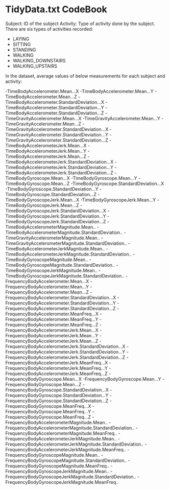 # TidyData.txt CodeBook

Subject: ID of the subject
Activity: Type of activity done by the subject. There are six types of activities recorded:

- LAYING
- SITTING
- STANDING
- WALKING
- WALKING_DOWNSTAIRS
- WALKING_UPSTAIRS


In the dataset,  average values of below measurements for each subject and activity:

-TimeBodyAccelerometer.Mean...X
-TimeBodyAccelerometer.Mean...Y
-TimeBodyAccelerometer.Mean...Z
-TimeBodyAccelerometer.StandardDeviation...X
-TimeBodyAccelerometer.StandardDeviation...Y
-TimeBodyAccelerometer.StandardDeviation...Z
-TimeGravityAccelerometer.Mean...X
-TimeGravityAccelerometer.Mean...Y
-TimeGravityAccelerometer.Mean...Z
-TimeGravityAccelerometer.StandardDeviation...X
-TimeGravityAccelerometer.StandardDeviation...Y
-TimeGravityAccelerometer.StandardDeviation...Z
-TimeBodyAccelerometerJerk.Mean...X
-TimeBodyAccelerometerJerk.Mean...Y
-TimeBodyAccelerometerJerk.Mean...Z
-TimeBodyAccelerometerJerk.StandardDeviation...X
-TimeBodyAccelerometerJerk.StandardDeviation...Y
-TimeBodyAccelerometerJerk.StandardDeviation...Z
-TimeBodyGyroscope.Mean...X
-TimeBodyGyroscope.Mean...Y
-TimeBodyGyroscope.Mean...Z
-TimeBodyGyroscope.StandardDeviation...X
-TimeBodyGyroscope.StandardDeviation...Y
-TimeBodyGyroscope.StandardDeviation...Z
-TimeBodyGyroscopeJerk.Mean...X
-TimeBodyGyroscopeJerk.Mean...Y
-TimeBodyGyroscopeJerk.Mean...Z
-TimeBodyGyroscopeJerk.StandardDeviation...X
-TimeBodyGyroscopeJerk.StandardDeviation...Y
-TimeBodyGyroscopeJerk.StandardDeviation...Z
-TimeBodyAccelerometerMagnitude.Mean..
-TimeBodyAccelerometerMagnitude.StandardDeviation..
-TimeGravityAccelerometerMagnitude.Mean..
-TimeGravityAccelerometerMagnitude.StandardDeviation..
-TimeBodyAccelerometerJerkMagnitude.Mean..
-TimeBodyAccelerometerJerkMagnitude.StandardDeviation..
-TimeBodyGyroscopeMagnitude.Mean..
-TimeBodyGyroscopeMagnitude.StandardDeviation..
-TimeBodyGyroscopeJerkMagnitude.Mean..
-TimeBodyGyroscopeJerkMagnitude.StandardDeviation..
-FrequencyBodyAccelerometer.Mean...X
-FrequencyBodyAccelerometer.Mean...Y
-FrequencyBodyAccelerometer.Mean...Z
-FrequencyBodyAccelerometer.StandardDeviation...X
-FrequencyBodyAccelerometer.StandardDeviation...Y
-FrequencyBodyAccelerometer.StandardDeviation...Z
-FrequencyBodyAccelerometer.MeanFreq...X
-FrequencyBodyAccelerometer.MeanFreq...Y
-FrequencyBodyAccelerometer.MeanFreq...Z
-FrequencyBodyAccelerometerJerk.Mean...X
-FrequencyBodyAccelerometerJerk.Mean...Y
-FrequencyBodyAccelerometerJerk.Mean...Z
-FrequencyBodyAccelerometerJerk.StandardDeviation...X
-FrequencyBodyAccelerometerJerk.StandardDeviation...Y
-FrequencyBodyAccelerometerJerk.StandardDeviation...Z
-FrequencyBodyAccelerometerJerk.MeanFreq...X
-FrequencyBodyAccelerometerJerk.MeanFreq...Y
-FrequencyBodyAccelerometerJerk.MeanFreq...Z
-FrequencyBodyGyroscope.Mean...X
-FrequencyBodyGyroscope.Mean...Y
-FrequencyBodyGyroscope.Mean...Z
-FrequencyBodyGyroscope.StandardDeviation...X
-FrequencyBodyGyroscope.StandardDeviation...Y
-FrequencyBodyGyroscope.StandardDeviation...Z
-FrequencyBodyGyroscope.MeanFreq...X
-FrequencyBodyGyroscope.MeanFreq...Y
-FrequencyBodyGyroscope.MeanFreq...Z
-FrequencyBodyAccelerometerMagnitude.Mean..
-FrequencyBodyAccelerometerMagnitude.StandardDeviation..
-FrequencyBodyAccelerometerMagnitude.MeanFreq..
-FrequencyBodyAccelerometerJerkMagnitude.Mean..
-FrequencyBodyAccelerometerJerkMagnitude.StandardDeviation..
-FrequencyBodyAccelerometerJerkMagnitude.MeanFreq..
-FrequencyBodyGyroscopeMagnitude.Mean..
-FrequencyBodyGyroscopeMagnitude.StandardDeviation..
-FrequencyBodyGyroscopeMagnitude.MeanFreq..
-FrequencyBodyGyroscopeJerkMagnitude.Mean..
-FrequencyBodyGyroscopeJerkMagnitude.StandardDeviation..
-FrequencyBodyGyroscopeJerkMagnitude.MeanFreq..
